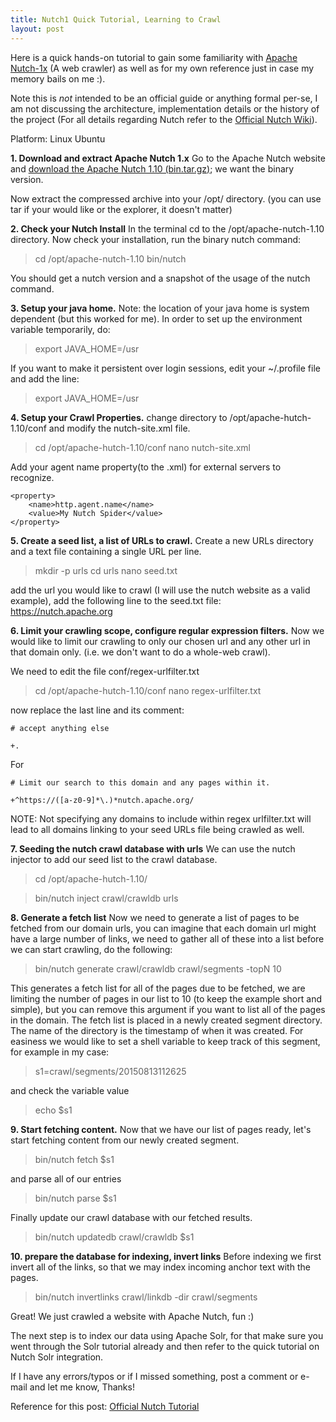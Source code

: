 ```yaml
---
title: Nutch1 Quick Tutorial, Learning to Crawl
layout: post
---
```


Here is a quick hands-on tutorial to gain some familiarity with 
[Apache Nutch-1x](https://en.wikipedia.org/wiki/Nutch) (A web crawler) as well 
as for my own reference just in case my memory bails on me :).

Note this is _not_ intended to be an official guide or anything formal per-se, I
am not discussing the architecture, implementation details or the history of the
project (For all details regarding Nutch refer to the 
[Official Nutch Wiki](https://wiki.apache.org/nutch)).

Platform: Linux Ubuntu

**1. Download and extract Apache Nutch 1.x** 
Go to the Apache Nutch website and
[download the Apache Nutch 1.10 (bin.tar.gz)](http://nutch.apache.org/downloads.html); 
we want the binary version.

Now extract the compressed archive into your /opt/ directory. (you can use tar
if your would like or the explorer, it doesn't matter)

**2. Check your Nutch Install** 
In the terminal cd to the /opt/apache-nutch-1.10 directory. 
Now check your installation, run the binary nutch command:

> cd /opt/apache-nutch-1.10 bin/nutch 

You should get a nutch version and a snapshot of the usage of the nutch command.

**3. Setup your java home.** 
Note: the location of your java home is system dependent (but this worked 
for me).  In order to set up the environment variable temporarily, do:

> export JAVA_HOME=/usr 

If you want to make it persistent over login sessions, edit your ~/.profile file
and add the line:

> export JAVA_HOME=/usr 

**4. Setup your Crawl Properties.** 
change directory to /opt/apache-hutch-1.10/conf and modify the nutch-site.xml file.

> cd /opt/apache-hutch-1.10/conf nano nutch-site.xml

Add your agent name property(to the .xml) for external servers to recognize.

```
<property>     
    <name>http.agent.name</name>     
    <value>My Nutch Spider</value> 
</property> 
```

**5. Create a seed list, a list of URLs to crawl.** 
Create a new URLs directory and a text file containing a single URL per line.

> mkdir -p urls cd urls nano seed.txt 

add the url you would like to crawl (I will use the nutch website as a valid
example), add the following line to the seed.txt file: https://nutch.apache.org

**6. Limit your crawling scope, configure regular expression filters.** 
Now we would like to limit our crawling to only our chosen url and any other 
url in that domain only. (i.e. we don't want to do a whole-web crawl).

We need to edit the file conf/regex-urlfilter.txt

> cd /opt/apache-hutch-1.10/conf nano regex-urlfilter.txt

now replace the last line and its comment:

```
# accept anything else

+.  
```

For

```
# Limit our search to this domain and any pages within it.

+^https://([a-z0-9]*\.)*nutch.apache.org/ 
```

NOTE: Not specifying any domains to include within regex urlfilter.txt will lead
to all domains linking to your seed URLs file being crawled as well.

**7. Seeding the nutch crawl database with urls** 
We can use the nutch injector to add our seed list to the crawl database.

> cd /opt/apache-hutch-1.10/ 

> bin/nutch inject crawl/crawldb urls 

**8. Generate a fetch list** 
Now we need to generate a list of pages to be fetched from our domain urls, 
you can imagine that each domain url might have a large number of links, 
we need to gather all of these into a list before we can start crawling, 
do the following:

> bin/nutch generate crawl/crawldb crawl/segments -topN 10

This generates a fetch list for all of the pages due to be fetched, we are
limiting the number of pages in our list to 10 (to keep the example short and
simple), but you can remove this argument if you want to list all of the pages
in the domain.  The fetch list is placed in a newly created segment directory.
The name of the directory is the timestamp of when it was created. For easiness
we would like to set a shell variable to keep track of this segment, for example
in my case:

> s1=crawl/segments/20150813112625 

and check the variable value

> echo $s1 

**9. Start fetching content.** 
Now that we have our list of pages ready, let's start fetching content from 
our newly created segment.

> bin/nutch fetch $s1 

and parse all of our entries

> bin/nutch parse $s1 

Finally update our crawl database with our fetched results.

> bin/nutch updatedb crawl/crawldb $s1 

**10. prepare the database for indexing, invert links** 
Before indexing we first invert all of the links, so that we may index incoming 
anchor text with the pages.

> bin/nutch invertlinks crawl/linkdb -dir crawl/segments

Great!  We just crawled a website with Apache Nutch, fun :)

The next step is to index our data using Apache Solr, for that make sure you
went through the Solr tutorial already and then refer to the quick tutorial on
Nutch Solr integration.

If I have any errors/typos or if I missed something, post a comment or e-mail
and let me know, Thanks!

Reference for this post: [Official Nutch Tutorial](https://wiki.apache.org/nutch/NutchTutorial)
